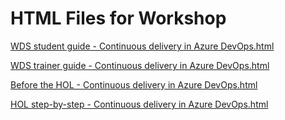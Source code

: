 ﻿# HTML Files for Workshop

[WDS student guide - Continuous delivery in Azure DevOps.html](https://cloudworkshop.blob.core.windows.net/agile-continous-delivery/Whiteboard%20design%20session/WDS%20student%20guide%20-%20Continuous%20delivery%20in%20Azure%20DevOps.html)

[WDS trainer guide - Continuous delivery in Azure DevOps.html](https://cloudworkshop.blob.core.windows.net/agile-continous-delivery/Whiteboard%20design%20session/WDS%20trainer%20guide%20-%20Continuous%20delivery%20in%20Azure%20DevOps.html)

[Before the HOL - Continuous delivery in Azure DevOps.html](https://cloudworkshop.blob.core.windows.net/agile-continous-delivery/Hands-on%20lab/Before%20the%20HOL.html)

[HOL step-by-step - Continuous delivery in Azure DevOps.html](https://cloudworkshop.blob.core.windows.net/agile-continous-delivery/Hands-on%20lab/HOL%20step-by-step%20-%20Continuous%20delivery%20in%20Azure%20DevOps.html)

